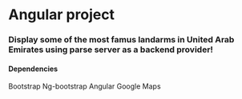 # Angular project
### Display some of the most famus landarms in United Arab Emirates using parse server as a backend provider!

#### Dependencies
Bootstrap
Ng-bootstrap
Angular Google Maps